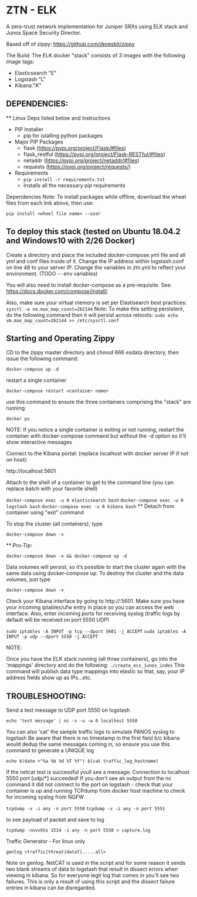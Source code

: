 # ZTN - ELK
A zero-trust network implementation for Juniper SRXs using ELK stack and Junos Space Security Director.

Based off of zippy: https://github.com/dpresbit/zippy

The Build: The ELK docker "stack" consists of 3 images with the following image tags:

- Elasticsearch "E"
- Logstash "L"
- Kibana "K"

## DEPENDENCIES:

** Linux Deps listed below and instructions

- PIP Installer
    - pip for istalling python packages
- Major PIP Packages
    - flask (https://pypi.org/project/Flask/#files)
    - flask_restful (https://pypi.org/project/Flask-RESTful/#files)
    - netaddr (https://pypi.org/project/netaddr/#files)
    - requests (https://pypi.org/project/requests/)
- Requirements
    - `pip install -r requirements.txt`
    - Installs all the necessary pip requirements

Dependencies Note: To install packages while offline, download the wheel files from each link above, then use:

`pip install <wheel file name> --user`

## To deploy this stack (tested on Ubuntu 18.04.2 and Windows10 with 2/26 Docker)

Create a directory and place the included docker-compose.yml file and all yml and conf files inside of it. Change the IP address within logstash.conf on line 48 to your server IP. Change the variables in ztn.yml to reflect your environment. (TODO -- env variables)

You will also need to install docker-compose as a pre-requisite. See: https://docs.docker.com/compose/install/

Also, make sure your virtual memory is set per Elastisearch best practices: `sysctl -w vm.max_map_count=262144` Note: To make this setting persistent, do the following command then it will persist across reboots: `sudo echo vm.max_map_count=262144 >> /etc/sysctl.conf`

## Starting and Operating Zippy

CD to the zippy master directory and chmod 666 esdata directory, then issue the following command:

`docker-compose up -d`

restart a single container

`docker-compose restart <container name>`

use this command to ensure the three containers comprising the "stack" are running:

`docker ps`

NOTE: If you notice a single container is exiting or not running, restart the container with docker-compose command but without the -d option so it'll show interactive messages

Connect to the Kibana portal: (replace localhost with docker server IP if not on host):

http://localhost:5601

Attach to the shell of a container to get to the command line (you can replace batch with your favorite shell)

`docker-compose exec -u 0 elasticsearch bash`
`docker-compose exec -u 0 logstash bash`
`docker-compose exec -u 0 kibana bash`
** Detach from container using "exit" command

To stop the cluster (all containers), type

`docker-compose down -v`

** Pro-Tip:

`docker-compose down -v && docker-compose up -d`

Data volumes will persist, so it’s possible to start the cluster again with the same data using docker-compose up. To destroy the cluster and the data volumes, just type

`docker-compose down -v`

Check your Kibana interface by going to http://:5601. Make sure you have your incoming iptables/ufw entry in place so you can access the web interface. Also, enter incoming ports for receiving syslog (traffic logs by default will be received on port 5550 UDP)

`sudo iptables -A INPUT -p tcp --dport 5601 -j ACCEPT`
`sudo iptables -A INPUT -p udp --dport 5550 -j ACCEPT`

NOTE:

Once you have the ELK stack running (all three containers), go into the 'mappings' directory and do the following: `./create_ecs_junos_index` This command will publish data type mappings into elastic so that, say, your IP address fields show up as IPs...etc.

## TROUBLESHOOTING:

Send a test message to UDP port 5550 on logstash

`echo 'test message' | nc -v -u -w 0 localhost 5550`

You can also 'cat' the sample traffic logs to simulate PANOS syslog to logstash
Be aware that there is no timestamp in the first field b/c kibana would dedup the same messages coming in, so ensure you use this command to generate a UNIQUE log

`echo $(date +"%a %b %d %T %Y") $(cat traffic_log_hostname)`

If the netcat test is successful youll see a message: Connection to localhost 5550 port [udp/*] succeeded! If you don't see an output from the nc command it did not connect to the port on logstash - check that your container is up and running TCPdump from docker host machine to check for incoming syslog from NGFW

`tcpdump -v -i any -n port 5550`
`tcpdump -v -i any -n port 5551`

to see payload of packet and save to log

`tcpdump -nnvvXSs 1514 -i any -n port 5550 > capture.log`

Traffic Generator - For linux only

`genlog <traffic|threat|dataf|.....all>`

Note on genlog. NetCAT is used in the script and for some reason it sends two blank streams of data to logstash that result in dissect errors when viewing in kibana. So for everyone legit log that comes in you'll see two failures. This is only a result of using this script and the dissect failure entries in kibana can be disregarded.